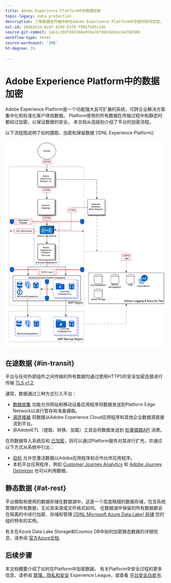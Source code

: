 ```yaml
---
title: Adobe Experience Platform中的数据加密
topic-legacy: data protection
description: 了解数据在传输中和在Adobe Experience Platform中存放时如何加密。
exl-id: 184b2b2d-8cd7-4299-83f8-f992f585c336
source-git-commit: 1ab1c269fd43368e059a76f96b3eb3ac4e7b8388
workflow-type: tm+mt
source-wordcount: '398'
ht-degree: 3%

---
```


# Adobe Experience Platform中的数据加密

Adobe Experience Platform是一个功能强大且可扩展的系统，可跨企业解决方案集中化和标准化客户体验数据。 Platform使用的所有数据在传输过程中和静态时都经过加密，以保证数据的安全。 本文档从高级别介绍了平台的加密流程。

以下流程图说明了如何摄取、加密和保留数据 [!DNL Experience Platform]:

![](../images/governance-privacy-security/encryption/flow.png)

## 在途数据 {#in-transit}

平台与任何外部组件之间传输的所有数据均通过使用HTTPS的安全加密连接进行传输 [TLS v1.2](https://datatracker.ietf.org/doc/html/rfc5246).

通常，数据通过三种方式引入平台：

* [数据收集](../../collection/home.md) 功能允许网站和移动设备应用程序将数据发送到Platform Edge Network以进行暂存和准备摄取。
* [源连接器](../../sources/home.md) 将数据从Adobe Experience Cloud应用程序和其他企业数据源直接流到平台。
* 非AdobeETL（提取、转换、加载）工具会将数据发送到 [批量摄取API](../../ingestion/batch-ingestion/overview.md) 消费。

在将数据导入系统后和 [已加密](#at-rest)，则可以通过Platform服务对其进行扩充，并通过以下方式从系统中引出：

* [目标](../../destinations/home.md) 允许您激活数据以Adobe应用程序和合作伙伴应用程序。
* 本机平台应用程序，例如 [Customer Journey Analytics](https://experienceleague.adobe.com/docs/analytics-platform/using/cja-overview/cja-overview.html?lang=zh-Hans) 和 [Adobe Journey Optimizer](https://experienceleague.adobe.com/docs/journey-optimizer/using/ajo-home.html?lang=zh-Hans) 也可以利用数据。

## 静态数据 {#at-rest}

平台摄取和使用的数据存储在数据湖中，这是一个高度精细的数据存储，包含系统管理的所有数据，无论其来源或文件格式如何。 在数据湖中保留的所有数据都会在隔离的中进行加密、存储和管理 [[!DNL Microsoft Azure Data Lake] 存储](https://docs.microsoft.com/en-us/azure/storage/blobs/data-lake-storage-introduction) 您的组织特有的实例。

有关在Azure Data Lake Storage和Cosmos DB中如何加密静态数据的详细信息，请参阅 [官方Azure文档](https://docs.microsoft.com/en-us/azure/data-lake-store/data-lake-store-encryption).

## 后续步骤

本文档概要介绍了如何在Platform中加密数据。 有关Platform中安全过程的更多信息，请参阅 [管理、隐私和安全](./overview.md) Experience League，或查看 [平台安全白皮书](https://www.adobe.com/content/dam/cc/en/security/pdfs/AEP_SecurityOverview.pdf).

